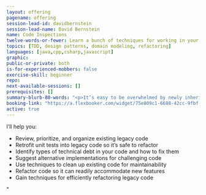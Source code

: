 ```yaml
---
layout: offering
pagename: offering
session-lead-id: davidbernstein
session-lead-name: David Bernstein
name: Code Inspections
twelve-words-or-fewer: Learn a bunch of techniques for working in your code.
topics: [TDD, design patterns, domain modeling, refactoring]
languages: [java,cpp,csharp,javascript]
graphic: 
public-or-private: both
is-for-experienced-mobbers: false
exercise-skill: beginner
repo:
next-available-sessions: []
prerequisites: []
summary-blurb-80-words: "<p>It’s easy to be overwhelmed by newly inherited legacy code. Legacy code can be difficult to work with, and so it can be helpful to have an extra set of eyes and a whole bunch of techniques for dealing with it. I can help review your software to identify areas of risk and create approaches for mitigation.</p>"
booking-link: "https://a.flexbooker.com/widget/75e809c1-6688-42cc-9fbf-77b001c15991?serviceIds=39108"
active: true
---
```

<p>I’ll help you:</p>

<ul class='list outer'>
<li>Review, prioritize, and organize existing legacy code</li>
<li>Retrofit unit tests into legacy code so it’s safe to refactor</li>
<li>Identify types of technical debt in your code and how to fix them</li>
<li>Suggest alternative implementations for challenging code</li>
<li>Use techniques to clean up existing code for maintainability</li>
<li>Refactor code so it can readily accommodate new features</li>
<li>Gain techniques for efficiently refactoring legacy code</li>
</ul>"